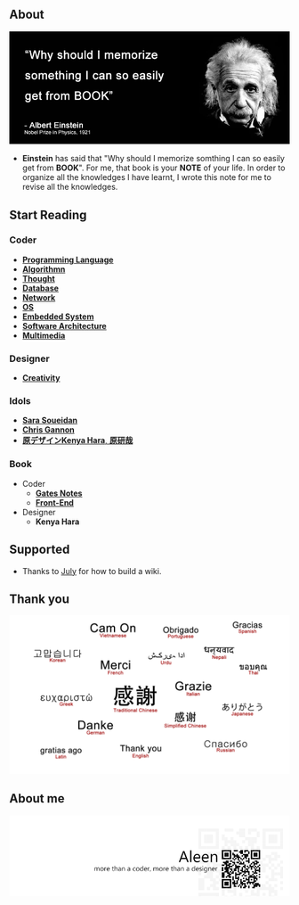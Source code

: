 ## About

<img src="./photo.png">

- **Einstein** has said that "Why should I memorize somthing I can so easily get from **BOOK**". For me, that book is your **NOTE** of your life. In order to organize all the knowledges I have learnt, I wrote this note for me to revise all the knowledges.

## Start Reading
### Coder
 * [**Programming Language**](./Programming/Programming%20Menu.md)
 * [**Algorithmn**](./Algorithmn/Algorithmn%20Menu.md)
 * [**Thought**](./Thought/Thought%20Menu.md)
 * [**Database**](./Database/Database.md)
 * [**Network**](./Network/Network.md)
 * [**OS**](./OS/OS.md)
 * [**Embedded System**](./Embedded_System/Embedded_System.md)
 * [**Software Architecture**](./Architecture/Architecture.md)
 * [**Multimedia**](./Multimedia/Multimedia.md)

### Designer
 * [**Creativity**](./Creativity/Creativity.md)

### Idols
 * [**Sara Soueidan**](http://sarasoueidan.com/)
 * [**Chris Gannon**](http://blog.gannon.tv/)
 * [**原デザインKenya Hara**, **原研哉**](http://www.ndc.co.jp/hara/en/)

### Book

- Coder
 	- [**Gates Notes**](http://www.gatesnotes.com/books)
 	- [**Front-End**](./frontend/frontend.md)
- Designer
	- **Kenya Hara**

## Supported
 * Thanks to [July](https://www.github.com/julycoding) for how to build a wiki.

## Thank you

<img src="./Thank_you.png">

## About me
<a href="http://aleen42.github.io/" target="_blank" ><img src="./pic/tail.gif"></a>

